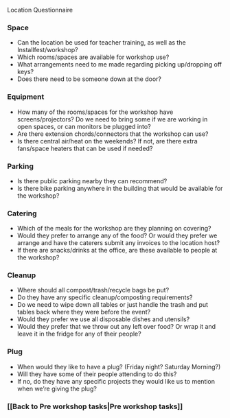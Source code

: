 Location Questionnaire
### Space
* Can the location be used for teacher training, as well as the Installfest/workshop?
* Which rooms/spaces are available for workshop use?
* What arrangements need to me made regarding picking up/dropping off keys?
* Does there need to be someone down at the door?

### Equipment
* How many of the rooms/spaces for the workshop have screens/projectors?  Do we need to bring some if we are working in open spaces, or can monitors be plugged into?  
* Are there extension chords/connectors that the workshop can use?
* Is there central air/heat on the weekends? If not, are there extra fans/space heaters that can be used if needed?

### Parking
* Is there public parking nearby they can recommend?
* Is there bike parking anywhere in the building that would be available for the workshop?

### Catering
* Which of the meals for the workshop are they planning on covering?
* Would they prefer to arrange any of the food?  Or would they prefer we arrange and have the caterers submit any invoices to the location host?
* If there are snacks/drinks at the office, are these available to people at the workshop?

### Cleanup
* Where should all compost/trash/recycle bags be put?
* Do they have any specific cleanup/composting requirements?
* Do we need to wipe down all tables or just handle the trash and put tables back where they were before the event?  
* Would they prefer we use all disposable dishes and utensils?
* Would they prefer that we throw out any left over food?  Or wrap it and leave it in the fridge for any of their people?

### Plug
* When would they like to have a plug?  (Friday night?  Saturday Morning?)
* Will they have some of their people attending to do this?
* If no, do they have any specific projects they would like us to mention when we’re giving the plug?

### [[Back to Pre workshop tasks|Pre workshop tasks]]